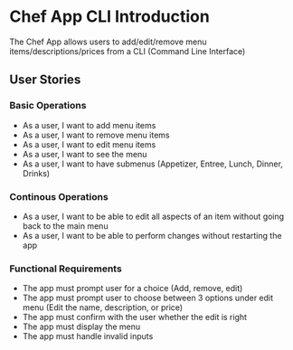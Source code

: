 # Chef App CLI Introduction
The Chef App allows users to add/edit/remove menu items/descriptions/prices from a CLI (Command Line Interface)

## User Stories

### Basic Operations
- As a user, I want to add menu items
- As a user, I want to remove menu items
- As a user, I want to edit menu items
- As a user, I want to see the menu
- As a user, I want to have submenus (Appetizer, Entree, Lunch, Dinner, Drinks)

### Continous Operations
- As a user, I want to be able to edit all aspects of an item without going back to the main menu
- As a user, I want to be able to perform changes without restarting the app

### Functional Requirements
- The app must prompt user for a choice (Add, remove, edit)
- The app must prompt user to choose between 3 options under edit menu (Edit the name, description, or price)
- The app must confirm with the user whether the edit is right
- The app must display the menu
- The app must handle invalid inputs
